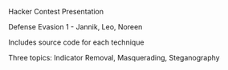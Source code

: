 Hacker Contest Presentation

Defense Evasion 1 - Jannik, Leo, Noreen

Includes source code for each technique

Three topics: Indicator Removal, Masquerading, Steganography